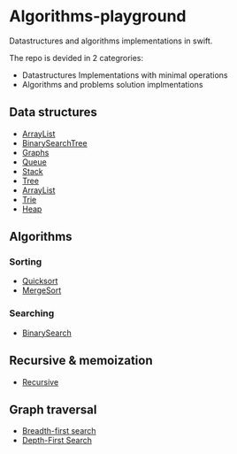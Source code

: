 # Algorithms-playground

Datastructures and algorithms implementations in swift.

The repo is devided in 2 categrories: 
* Datastructures Implementations with minimal operations
* Algorithms and problems solution implmentations

## Data structures

- [ArrayList](Datastructures/ArrayList)
- [BinarySearchTree](Datastructures/BinarySearchTree)
- [Graphs](Datastructures/Graphs)
- [Queue](Datastructures/Queue)
- [Stack](Datastructures/Stack)
- [Tree](Datastructures/Tree)
- [ArrayList](Datastructures/ArrayList)
- [Trie](Datastructures/Trie)
- [Heap](Datastructures/Heap)

## Algorithms

### Sorting
- [Quicksort](Algorithms/QuickSort)
- [MergeSort](Algorithms/MergeSort)


### Searching
- [BinarySearch](Algorithms/BinarySearch)

## Recursive & memoization
- [Recursive](Algorithms/Recursive)

## Graph traversal
- [Breadth-first search](https://github.com/LamineNdy/Algorithms-playground/blob/a2f33e5717cb5e601a8430a9e32c158a2e95a744/Datastructures/Graphs/Graphs.playground/Contents.swift#L89)
- [Depth-First Search](https://github.com/LamineNdy/Algorithms-playground/blob/a2f33e5717cb5e601a8430a9e32c158a2e95a744/Datastructures/Graphs/Graphs.playground/Contents.swift#L111)
